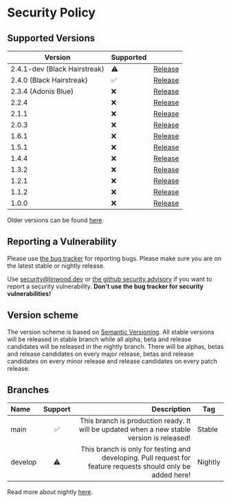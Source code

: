 # Security Policy

## Supported Versions

| Version                      | Supported          |                                                                             |
| ---------------------------- | ------------------ | --------------------------------------------------------------------------- |
| 2.4.1-dev (Black Hairstreak) | :warning:          | [Release](https://github.com/LinwoodDev/butterfly/releases/tag/v2.4.1-rc.2) |
| 2.4.0 (Black Hairstreak)     | :white_check_mark: | [Release](https://github.com/LinwoodDev/butterfly/releases/tag/v2.4.0)      |
| 2.3.4 (Adonis Blue)          | :x:                | [Release](https://github.com/LinwoodDev/butterfly/releases/tag/v2.3.4)      |
| 2.2.4                        | :x:                | [Release](https://github.com/LinwoodDev/butterfly/releases/tag/v2.2.4)      |
| 2.1.1                        | :x:                | [Release](https://github.com/LinwoodDev/butterfly/releases/tag/v2.1.1)      |
| 2.0.3                        | :x:                | [Release](https://github.com/LinwoodDev/butterfly/releases/tag/v2.0.3)      |
| 1.6.1                        | :x:                | [Release](https://github.com/LinwoodDev/butterfly/releases/tag/v1.6.1)      |
| 1.5.1                        | :x:                | [Release](https://github.com/LinwoodDev/butterfly/releases/tag/v1.5.1)      |
| 1.4.4                        | :x:                | [Release](https://github.com/LinwoodDev/butterfly/releases/tag/v1.4.4)      |
| 1.3.2                        | :x:                | [Release](https://github.com/LinwoodDev/butterfly/releases/tag/v1.3.2)      |
| 1.2.1                        | :x:                | [Release](https://github.com/LinwoodDev/butterfly/releases/tag/v1.2.1)      |
| 1.1.2                        | :x:                | [Release](https://github.com/LinwoodDev/butterfly/releases/tag/v1.1.2)      |
| 1.0.0                        | :x:                | [Release](https://github.com/LinwoodDev/butterfly/releases/tag/v1.0.0)      |

Older versions can be found [here](https://butterfly.linwood.dev/community/pre-1-0).

## Reporting a Vulnerability

Please use [the bug tracker](https://github.com/LinwoodDev/butterfly/issues) for reporting bugs. Please make sure you are on the latest stable or nightly release.

Use [security@linwood.dev](mailto:security@linwood.dev) or [the github security advisory](https://github.com/LinwoodDev/butterfly/security/advisories) if you want to report a security vulnerability.
**Don't use the bug tracker for security vulnerabilities!**

## Version scheme

The version scheme is based on [Semantic Versioning](https://semver.org/spec/v2.0.0.html). All stable versions will be released in stable branch while all alpha, beta and release candidates will be released in the nightly branch.
There will be alphas, betas and release candidates on every major release, betas and release candidates on every minor release and release candidates on every patch release.

## Branches

| Name    | Support |                                                                                                  Description | Tag     |
| :------ | :-----: | -----------------------------------------------------------------------------------------------------------: | ------- |
| main    |    ✅    |                   This branch is production ready. It will be updated when a new stable version is released! | Stable  |
| develop |    ⚠️    | This branch is only for testing and developing. Pull request for feature requests should only be added here! | Nightly |

Read more about nightly [here](https://butterfly.linwood.dev/community/nightly).
